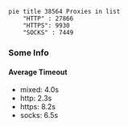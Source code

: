
```mermaid
pie title 38564 Proxies in list
    "HTTP" : 27866
    "HTTPS": 9930
    "SOCKS" : 7449
```

### Some Info
#### Average Timeout

- mixed: 4.0s
- http: 2.3s
- https: 8.2s
- socks: 6.5s